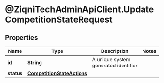 # @ZiqniTechAdminApiClient.UpdateCompetitionStateRequest

## Properties

Name | Type | Description | Notes
------------ | ------------- | ------------- | -------------
**id** | **String** | A unique system generated identifier | 
**status** | [**CompetitionStateActions**](CompetitionStateActions.md) |  | 


